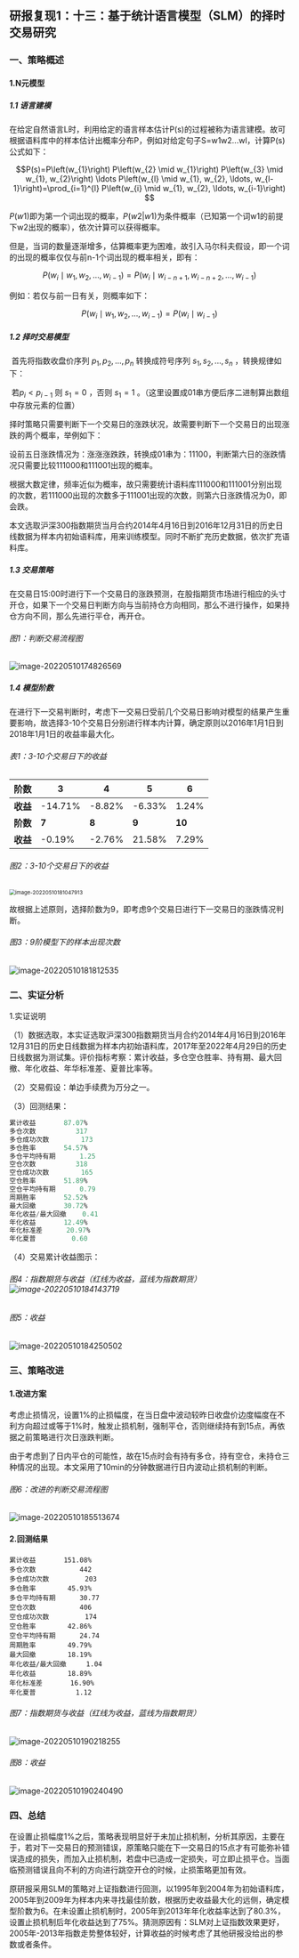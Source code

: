 ## 研报复现1：十三：基于统计语言模型（SLM）的择时交易研究

### 一、策略概述

#### 1.N元模型

##### 1.1 语言建模

​        在给定自然语言L时，利用给定的语言样本估计P(s)的过程被称为语言建模。故可根据语料库中的样本估计出概率分布P，例如对给定句子S=w1w2...wl，计算P(s)公式如下：

$$P(s)=P\left(w_{1}\right) P\left(w_{2} \mid w_{1}\right) P\left(w_{3} \mid w_{1}, w_{2}\right) \ldots P\left(w_{l} \mid w_{1}, w_{2}, \ldots, w_{l-1}\right)=\prod_{i=1}^{l} P\left(w_{i} \mid w_{1}, w_{2}, \ldots, w_{i-1}\right) $$

$P(w1)$即为第一个词出现的概率，$P(w2|w1)$为条件概率（已知第一个词w1的前提下w2出现的概率），依次计算可以获得概率。

​        但是，当词的数量逐渐增多，估算概率更为困难，故引入马尔科夫假设，即一个词的出现的概率仅仅与前n-1个词出现的概率相关，即有：

$$P\left(w_{i} \mid w_{1}, w_{2}, \ldots, w_{i-1}\right)=P\left(w_{i} \mid w_{i-n+1}, w_{i-n+2}, \ldots, w_{i-1}\right)$$

例如：若仅与前一日有关，则概率如下：

$$P\left(w_{i} \mid w_{1}, w_{2}, \ldots, w_{i-1}\right)= P\left(w_{i} \mid w_{i-1}\right)$$

##### 1.2 择时交易模型

​        首先将指数收盘价序列 $p_1,p_2,...,p_n$ 转换成符号序列 $s_1,s_2,...,s_n$ ，转换规律如下：

​        若$p_i<p_{i-1}$ 则 $s_1 = 0$ ，否则 $s_1 = 1$ 。（这里设置成01串方便后序二进制算出数组中存放元素的位置）

​        择时策略只需要判断下一个交易日的涨跌状况，故需要判断下一个交易日的出现涨跌的两个概率，举例如下：

​        设前五日涨跌情况为：涨涨涨跌跌，转换成01串为：11100，判断第六日的涨跌情况只需要比较111000和111001出现的概率。

​        根据大数定律，频率近似为概率，故只需要统计语料库111000和111001分别出现的次数，若111000出现的次数多于111001出现的次数，则第六日涨跌情况为0，即会跌。

​        本文选取沪深300指数期货当月合约2014年4月16日到2016年12月31日的历史日线数据为样本内初始语料库，用来训练模型。同时不断扩充历史数据，依次扩充语料库。

##### 1.3 交易策略

​        在交易日15:00时进行下一个交易日的涨跌预测，在股指期货市场进行相应的头寸开仓，如果下一个交易日判断方向与当前持仓方向相同，那么不进行操作，如果持仓方向不同，那么先进行平仓，再开仓。

###### 图1：判断交易流程图

![image-20220510174826569](C:\Users\三三\AppData\Roaming\Typora\typora-user-images\image-20220510174826569.png)



##### 1.4 模型阶数

​        在进行下一交易判断时，考虑下一交易日受前几个交易日影响对模型的结果产生重要影响，故选择3-10个交易日分别进行样本内计算，确定原则以2016年1月1日到2018年1月1日的收益率最大化。

###### 表1：3-10个交易日下的收益

| 阶数     | **3**   | 4      | 5      | 6      |
| -------- | ------- | ------ | ------ | ------ |
| **收益** | -14.71% | -8.82% | -6.33% | 1.24%  |
| **阶数** | **7**   | **8**  | **9**  | **10** |
| **收益** | -0.19%  | -2.76% | 21.58% | 7.29%  |

###### 图2：3-10个交易日下的收益

<img src="C:\Users\三三\AppData\Roaming\Typora\typora-user-images\image-20220510181047913.png" alt="image-20220510181047913" style="zoom:67%;" />

​        故根据上述原则，选择阶数为9，即考虑9个交易日进行下一交易日的涨跌情况判断。

###### 图3：9阶模型下的样本出现次数

<img src="C:\Users\三三\AppData\Roaming\Typora\typora-user-images\image-20220510181812535.png" alt="image-20220510181812535"  />

### 二、实证分析

1.实证说明

（1）数据选取，本实证选取沪深300指数期货当月合约2014年4月16日到2016年12月31日的历史日线数据为样本内初始语料库，2017年至2022年4月29日的历史日线数据为测试集。评价指标考察：累计收益，多仓空仓胜率、持有期、最大回撤、年化收益、年华标准差、夏普比率等。

（2）交易假设：单边手续费为万分之一。

（3）回测结果：

```elixir
累计收益       87.07%
多仓次数          317
多仓成功次数        173
多仓胜率       54.57%
多仓平均持有期      1.25
空仓次数          318
空仓成功次数        165
空仓胜率       51.89%
空仓平均持有期      0.79
周期胜率       52.52%
最大回撤       30.72%
年化收益/最大回撤    0.41
年化收益       12.49%
年化标准差      20.97%
年化夏普         0.60
```

（4）交易累计收益图示：

###### 图4：指数期货与收益（红线为收益，蓝线为指数期货）![image-20220510184143719](C:\Users\三三\AppData\Roaming\Typora\typora-user-images\image-20220510184143719.png)

###### 图5：收益

![image-20220510184250502](C:\Users\三三\AppData\Roaming\Typora\typora-user-images\image-20220510184250502.png)

### 三、策略改进

#### 1.改进方案

​        考虑止损情况，设置1%的止损幅度，在当日盘中波动较昨日收盘价边度幅度在不利方向超过或等于1%时，触发止损机制，强制平仓，否则继续持有到15点，再依据之前策略进行次日涨跌判断。

​        由于考虑到了日内平仓的可能性，故在15点时会有持有多仓，持有空仓，未持仓三种情况的出现。本文采用了10min的分钟数据进行日内波动止损机制的判断。

###### 图6：改进的判断交易流程图

![image-20220510185513674](C:\Users\三三\AppData\Roaming\Typora\typora-user-images\image-20220510185513674.png)

#### 2.回测结果

```
累计收益       151.08%
多仓次数           442
多仓成功次数         203
多仓胜率        45.93%
多仓平均持有期      30.77
空仓次数           406
空仓成功次数         174
空仓胜率        42.86%
空仓平均持有期      24.74
周期胜率        49.79%
最大回撤        18.19%
年化收益/最大回撤     1.04
年化收益        18.89%
年化标准差       16.90%
年化夏普          1.12
```

###### 图7：指数期货与收益（红线为收益，蓝线为指数期货）

![image-20220510190218255](C:\Users\三三\AppData\Roaming\Typora\typora-user-images\image-20220510190218255.png)

###### 图8：收益

![image-20220510190240490](C:\Users\三三\AppData\Roaming\Typora\typora-user-images\image-20220510190240490.png)

### 四、总结

​        在设置止损幅度1%之后，策略表现明显好于未加止损机制，分析其原因，主要在于，若对下一交易日的预测错误，原策略只能在下一交易日的15点才有可能弥补错误造成的损失，而加入止损机制，若盘中已造成一定损失，可立即止损平仓。当面临预测错误且向不利的方向进行跳空开仓的时候，止损策略更加有效。

​        原研报采用SLM的策略对上证指数进行回测，以1995年到2004年为初始语料库，2005年到2009年为样本内来寻找最佳阶数，根据历史收益最大化的远侧，确定模型阶数为6。在未设置止损机制时，2005年到2013年年化收益率达到了80.3%，设置止损机制后年化收益达到了75%。猜测原因有：SLM对上证指数效果更好，2005年-2013年指数走势整体较好，计算收益的时候考虑了其他研报没给出的参数或者条件。

